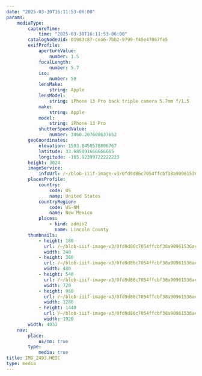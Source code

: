 ```yaml
---
date: "2025-03-30T16:11:53-06:00"
params:
    mediaType:
        captureTime:
            time: "2025-03-30T16:11:53-06:00"
        catalogNodeUid: 01983c87-cea6-7bb2-9799-f45e47067fe5
        exifProfile:
            apertureValue:
                number: 1.5
            focalLength:
                number: 5.7
            iso:
                number: 50
            lensMake:
                string: Apple
            lensModel:
                string: iPhone 13 Pro back triple camera 5.7mm f/1.5
            make:
                string: Apple
            model:
                string: iPhone 13 Pro
            shutterSpeedValue:
                number: 3460.207608637652
        geoCoordinates:
            elevation: 1593.8450578806767
            latitude: 33.685091666666665
            longitude: -105.92399722222223
        height: 3024
        imageService:
            infoUrl: /~/blob-iiif-image-v3/0fd9d86c7054ffcbf38a90961536ae68594af40a56bcc2e7afd098b0111a6594/info.json
        placesProfile:
            country:
                code: US
                name: United States
            countryRegion:
                code: US-NM
                name: New Mexico
            places:
                - kind: admin2
                  name: Lincoln County
        thumbnails:
            - height: 180
              url: /~/blob-iiif-image-v3/0fd9d86c7054ffcbf38a90961536ae68594af40a56bcc2e7afd098b0111a6594/full/240%2C180/0/default.jpg
              width: 240
            - height: 360
              url: /~/blob-iiif-image-v3/0fd9d86c7054ffcbf38a90961536ae68594af40a56bcc2e7afd098b0111a6594/full/480%2C360/0/default.jpg
              width: 480
            - height: 540
              url: /~/blob-iiif-image-v3/0fd9d86c7054ffcbf38a90961536ae68594af40a56bcc2e7afd098b0111a6594/full/720%2C540/0/default.jpg
              width: 720
            - height: 960
              url: /~/blob-iiif-image-v3/0fd9d86c7054ffcbf38a90961536ae68594af40a56bcc2e7afd098b0111a6594/full/1280%2C960/0/default.jpg
              width: 1280
            - height: 1440
              url: /~/blob-iiif-image-v3/0fd9d86c7054ffcbf38a90961536ae68594af40a56bcc2e7afd098b0111a6594/full/1920%2C1440/0/default.jpg
              width: 1920
        width: 4032
    nav:
        place:
            us/nm: true
        type:
            media: true
title: IMG_2493.HEIC
type: media
---
```

